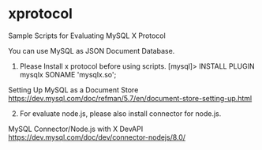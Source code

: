 # xprotocol
Sample Scripts for Evaluating MySQL X Protocol

You can use MySQL as JSON Document Database.

1) Please Install x protocol before using scripts.
[mysql]> INSTALL PLUGIN mysqlx SONAME 'mysqlx.so';

Setting Up MySQL as a Document Store
https://dev.mysql.com/doc/refman/5.7/en/document-store-setting-up.html

2) For evaluate node.js, please also install connector for node.js.

MySQL Connector/Node.js with X DevAPI
https://dev.mysql.com/doc/dev/connector-nodejs/8.0/
